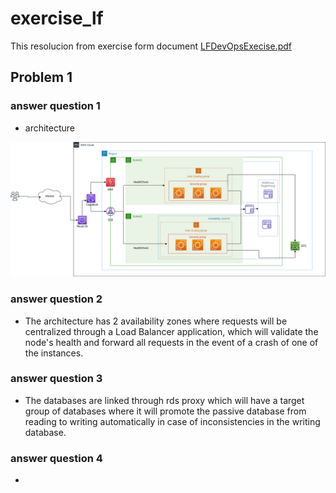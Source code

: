 # exercise_lf

This resolucion from exercise form document [LFDevOpsExecise.pdf](media/LFDevOpsExercise.pdf)

## Problem 1  
### answer question 1
- architecture  

![test](media/exercise_lf_arq-monolithic.drawio.png)  

### answer question 2
- The architecture has 2 availability zones where requests will be centralized through a Load Balancer application, which will validate the node's health and forward all requests in the event of a crash of one of the instances.  

### answer question 3  
- The databases are linked through rds proxy which will have a target group of databases where it will promote the passive database from reading to writing automatically in case of inconsistencies in the writing database.  

### answer question 4  
- 